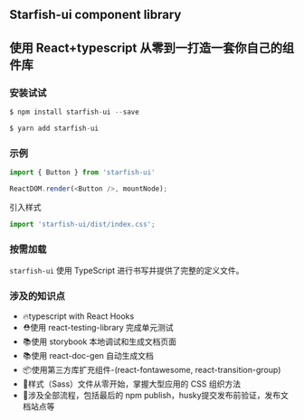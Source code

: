 ## Starfish-ui component library
## 使用 React+typescript 从零到一打造一套你自己的组件库



### 安装试试

~~~javascript
$ npm install starfish-ui --save
~~~
~~~javascript
$ yarn add starfish-ui
~~~

### 示例

~~~javascript
import { Button } from 'starfish-ui'

ReactDOM.render(<Button />, mountNode);
~~~

引入样式
~~~javascript
import 'starfish-ui/dist/index.css'; 
~~~

### 按需加载

`starfish-ui` 使用 TypeScript 进行书写并提供了完整的定义文件。 



### 涉及的知识点

* 🔥typescript with React Hooks
* ⛑️使用 react-testing-library 完成单元测试
* 📚使用 storybook 本地调试和生成文档页面
* 📚使用 react-doc-gen 自动生成文档
* 📦使用第三方库扩充组件-(react-fontawesome, react-transition-group)
* 🌹样式（Sass）文件从零开始，掌握大型应用的 CSS 组织方法
* 🎉涉及全部流程，包括最后的 npm publish，husky提交发布前验证，发布文档站点等


